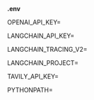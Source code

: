 **.env**

OPENAI_API_KEY=

LANGCHAIN_API_KEY=

LANGCHAIN_TRACING_V2=

LANGCHAIN_PROJECT=

TAVILY_API_KEY=

PYTHONPATH=
